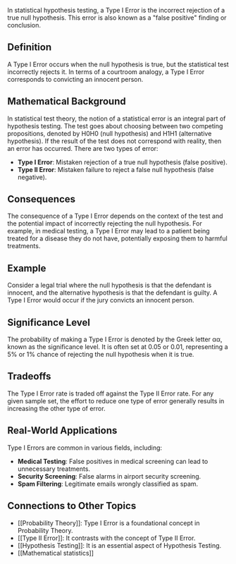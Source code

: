 In statistical hypothesis testing, a Type I Error is the incorrect rejection of a true null hypothesis. This error is also known as a "false positive" finding or conclusion.

## Definition

A Type I Error occurs when the null hypothesis is true, but the statistical test incorrectly rejects it. In terms of a courtroom analogy, a Type I Error corresponds to convicting an innocent person.

## Mathematical Background

In statistical test theory, the notion of a statistical error is an integral part of hypothesis testing. The test goes about choosing between two competing propositions, denoted by H0H0​ (null hypothesis) and H1H1​ (alternative hypothesis). If the result of the test does not correspond with reality, then an error has occurred. There are two types of error:

- **Type I Error**: Mistaken rejection of a true null hypothesis (false positive).
- **Type II Error**: Mistaken failure to reject a false null hypothesis (false negative).

## Consequences

The consequence of a Type I Error depends on the context of the test and the potential impact of incorrectly rejecting the null hypothesis. For example, in medical testing, a Type I Error may lead to a patient being treated for a disease they do not have, potentially exposing them to harmful treatments.

## Example

Consider a legal trial where the null hypothesis is that the defendant is innocent, and the alternative hypothesis is that the defendant is guilty. A Type I Error would occur if the jury convicts an innocent person.

## Significance Level

The probability of making a Type I Error is denoted by the Greek letter αα, known as the significance level. It is often set at 0.05 or 0.01, representing a 5% or 1% chance of rejecting the null hypothesis when it is true.

## Tradeoffs

The Type I Error rate is traded off against the Type II Error rate. For any given sample set, the effort to reduce one type of error generally results in increasing the other type of error.

## Real-World Applications

Type I Errors are common in various fields, including:

- **Medical Testing**: False positives in medical screening can lead to unnecessary treatments.
- **Security Screening**: False alarms in airport security screening.
- **Spam Filtering**: Legitimate emails wrongly classified as spam.

## Connections to Other Topics

- [[Probability Theory]]: Type I Error is a foundational concept in Probability Theory.
- [[Type II Error]]: It contrasts with the concept of Type II Error.
- [[Hypothesis Testing]]: It is an essential aspect of Hypothesis Testing.
- [[Mathematical statistics]]